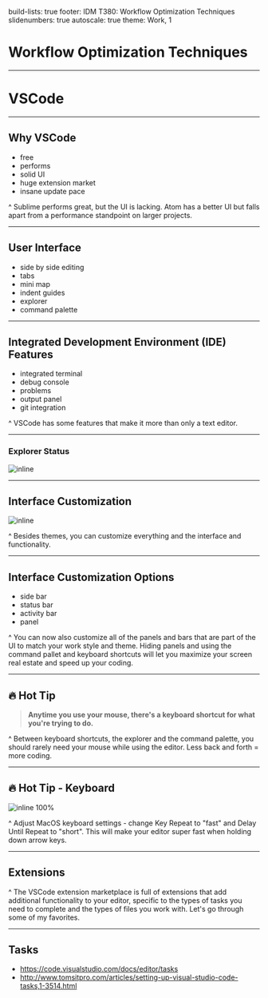 build-lists: true
footer: IDM T380: Workflow Optimization Techniques
slidenumbers: true
autoscale: true
theme: Work, 1

# Workflow Optimization Techniques

---

# VSCode

---

## Why VSCode

- free
- performs
- solid UI
- huge extension market
- insane update pace

^ Sublime performs great, but the UI is lacking. Atom has a better UI but falls apart from a performance standpoint on larger projects.

---

## User Interface

- side by side editing
- tabs
- mini map
- indent guides
- explorer
- command palette

---

## Integrated Development Environment (IDE) Features

- integrated terminal
- debug console
- problems
- output panel
- git integration

^ VSCode has some features that make it more than only a text editor.

---

### Explorer Status

![inline](images/08-vscode/vscode-explorer_status.png)

---

## Interface Customization

![inline](images/08-vscode/vscode-settings.png)

^ Besides themes, you can customize everything and the interface and functionality.

---

## Interface Customization Options

- side bar
- status bar
- activity bar
- panel

^ You can now also customize all of the panels and bars that are part of the UI to match your work style and theme. Hiding panels and using the command pallet and keyboard shortcuts will let you maximize your screen real estate and speed up your coding.

---

## 🔥 Hot Tip

> **Anytime you use your mouse, there's a keyboard shortcut for what you're trying to do.**

^ Between keyboard shortcuts, the explorer and the command palette, you should rarely need your mouse while using the editor. Less back and forth = more coding.

---

## 🔥 Hot Tip - Keyboard

![inline 100%](images/08-vscode/settings-keyboard.png)

^ Adjust MacOS keyboard settings - change Key Repeat to "fast" and Delay Until Repeat to "short". This will make your editor super fast when holding down arrow keys.

---

## Extensions

^ The VSCode extension marketplace is full of extensions that add additional functionality to your editor, specific to the types of tasks you need to complete and the types of files you work with. Let's go through some of my favorites.

---

## Tasks

- https://code.visualstudio.com/docs/editor/tasks
- http://www.tomsitpro.com/articles/setting-up-visual-studio-code-tasks,1-3514.html